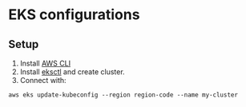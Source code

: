 # EKS configurations

## Setup

1. Install [AWS CLI](https://docs.aws.amazon.com/cli/latest/userguide/getting-started-install.html)
2. Install [eksctl](https://eksctl.io/installation/#for-unix) and create cluster.
3. Connect with:

```shell
aws eks update-kubeconfig --region region-code --name my-cluster
```